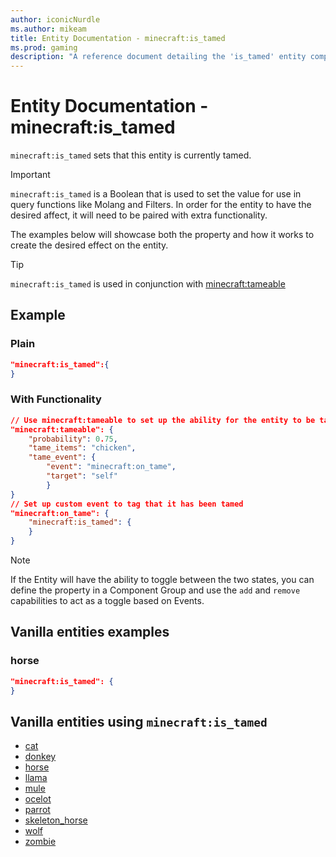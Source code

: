 ```yaml
---
author: iconicNurdle
ms.author: mikeam
title: Entity Documentation - minecraft:is_tamed
ms.prod: gaming
description: "A reference document detailing the 'is_tamed' entity component"
---
```


# Entity Documentation -  minecraft:is_tamed

`minecraft:is_tamed` sets that this entity is currently tamed.

> [!IMPORTANT]
> `minecraft:is_tamed` is a Boolean that is used to set the value for use in query functions like Molang and Filters. In order for the entity to have the desired affect, it will need to be paired with extra functionality.
>
> The examples below will showcase both the property and how it works to create the desired effect on the entity.

> [!TIP]
> `minecraft:is_tamed` is used in conjunction with [minecraft:tameable](../EntityComponents/minecraftComponent_tameable.md)

## Example

### Plain

```json
"minecraft:is_tamed":{
}
```

### With Functionality

```json
// Use minecraft:tameable to set up the ability for the entity to be tameable.
"minecraft:tameable": {
    "probability": 0.75,
    "tame_items": "chicken",
    "tame_event": {
        "event": "minecraft:on_tame",
        "target": "self"
        }
}
// Set up custom event to tag that it has been tamed
"minecraft:on_tame": {
    "minecraft:is_tamed": {
    }
}
```

> [!NOTE]
> If the Entity will have the ability to toggle between the two states, you can define the property in a Component Group and use the `add` and `remove` capabilities to act as a toggle based on Events.

## Vanilla entities examples

### horse

```json
"minecraft:is_tamed": {
}
```

## Vanilla entities using `minecraft:is_tamed`

- [cat](../../../../Source/VanillaBehaviorPack_Snippets/entities/cat.md)
- [donkey](../../../../Source/VanillaBehaviorPack_Snippets/entities/donkey.md)
- [horse](../../../../Source/VanillaBehaviorPack_Snippets/entities/horse.md)
- [llama](../../../../Source/VanillaBehaviorPack_Snippets/entities/llama.md)
- [mule](../../../../Source/VanillaBehaviorPack_Snippets/entities/mule.md)
- [ocelot](../../../../Source/VanillaBehaviorPack_Snippets/entities/ocelot.md)
- [parrot](../../../../Source/VanillaBehaviorPack_Snippets/entities/parrot.md)
- [skeleton_horse](../../../../Source/VanillaBehaviorPack_Snippets/entities/skeleton_horse.md)
- [wolf](../../../../Source/VanillaBehaviorPack_Snippets/entities/wolf.md)
- [zombie](../../../../Source/VanillaBehaviorPack_Snippets/entities/zombie.md)
